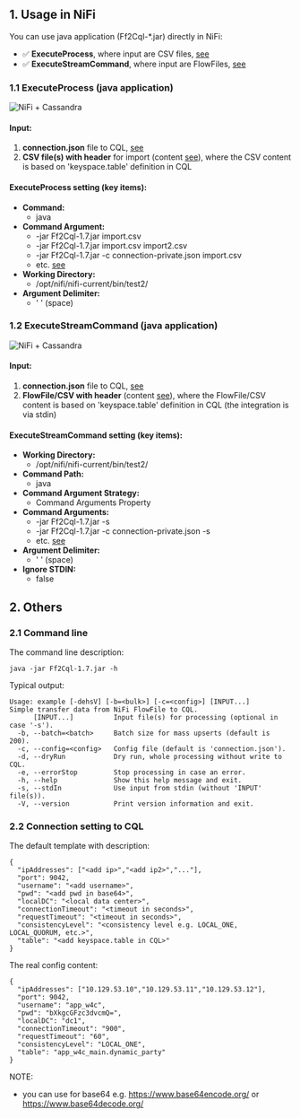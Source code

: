 ## 1. Usage in NiFi

You can use java application (Ff2Cql-*.jar) directly in NiFi:
- ✅ **ExecuteProcess**, where input are CSV files, [see](#11-executeprocess-console-application)
- ✅ **ExecuteStreamCommand**, where input are FlowFiles, [see](#12-executestreamcommand-console-application)

### 1.1 ExecuteProcess (java application)

![NiFi + Cassandra](https://github.com/george0st/Csv2Cql/blob/main/console_app/Ff2Cql/docs/assets/nifi_executeprocess_2.png?raw=true)

#### Input:
1. **connection.json** file to CQL, [see](#22-connection-setting-to-cql)
2. **CSV file(s) with header** for import (content [see](../../../README.md#31-expected-contentformat)),
   where the CSV content is based on 'keyspace.table' definition in CQL

#### ExecuteProcess setting (key items):
- **Command:**
    - java
- **Command Argument:**
    - -jar Ff2Cql-1.7.jar import.csv
    - -jar Ff2Cql-1.7.jar import.csv import2.csv
    - -jar Ff2Cql-1.7.jar -c connection-private.json import.csv
    - etc. [see](#21-command-line)
- **Working Directory:**
    - /opt/nifi/nifi-current/bin/test2/
- **Argument Delimiter:**
    - ' ' (space)

### 1.2 ExecuteStreamCommand (java application)

![NiFi + Cassandra](https://github.com/george0st/Csv2Cql/blob/main/console_app/Ff2Cql/docs/assets/nifi_executestreamcommand_2.png?raw=true)

#### Input:
1. **connection.json** file to CQL, [see](#22-connection-setting-to-cql)
2. **FlowFile/CSV with header** (content [see](../../../README.md#31-expected-contentformat)),
   where the FlowFile/CSV content is based on 'keyspace.table' definition in CQL
   (the integration is via stdin)

#### ExecuteStreamCommand setting (key items):
- **Working Directory:**
    - /opt/nifi/nifi-current/bin/test2/
- **Command Path:**
    - java
- **Command Argument Strategy:**
    - Command Arguments Property
- **Command Arguments:**
    - -jar Ff2Cql-1.7.jar -s
    - -jar Ff2Cql-1.7.jar -c connection-private.json -s
    - etc. [see](#21-command-line)
- **Argument Delimiter:**
    - ' ' (space)
- **Ignore STDIN:**
    - false

## 2. Others

### 2.1 Command line

The command line description:
```
java -jar Ff2Cql-1.7.jar -h
```
Typical output:
```
Usage: example [-dehsV] [-b=<bulk>] [-c=<config>] [INPUT...]
Simple transfer data from NiFi FlowFile to CQL.
      [INPUT...]          Input file(s) for processing (optional in case '-s').
  -b, --batch=<batch>     Batch size for mass upserts (default is 200).
  -c, --config=<config>   Config file (default is 'connection.json').
  -d, --dryRun            Dry run, whole processing without write to CQL.
  -e, --errorStop         Stop processing in case an error.
  -h, --help              Show this help message and exit.
  -s, --stdIn             Use input from stdin (without 'INPUT' file(s)).
  -V, --version           Print version information and exit.
```

### 2.2 Connection setting to CQL

The default template with description:
```
{
  "ipAddresses": ["<add ip>","<add ip2>","..."],
  "port": 9042,
  "username": "<add username>",
  "pwd": "<add pwd in base64>",
  "localDC": "<local data center>",
  "connectionTimeout": "<timeout in seconds>",
  "requestTimeout": "<timeout in seconds>",
  "consistencyLevel": "<consistency level e.g. LOCAL_ONE, LOCAL_QUORUM, etc.>",
  "table": "<add keyspace.table in CQL>"
}
```
The real config content:
```
{
  "ipAddresses": ["10.129.53.10","10.129.53.11","10.129.53.12"],
  "port": 9042,
  "username": "app_w4c",
  "pwd": "bXkgcGFzc3dvcmQ=",
  "localDC": "dc1",
  "connectionTimeout": "900",
  "requestTimeout": "60",
  "consistencyLevel": "LOCAL_ONE",
  "table": "app_w4c_main.dynamic_party"
}
```
NOTE:
- you can use for base64 e.g. https://www.base64encode.org/ or https://www.base64decode.org/
